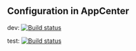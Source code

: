 
## Configuration in AppCenter

dev: [![Build status](https://build.appcenter.ms/v0.1/apps/326073d7-1ba3-4d92-9d76-4a11547ab0ca/branches/develop/badge)](https://appcenter.ms)

test: [![Build status](https://build.appcenter.ms/v0.1/apps/326073d7-1ba3-4d92-9d76-4a11547ab0ca/branches/test/badge)](https://appcenter.ms)
